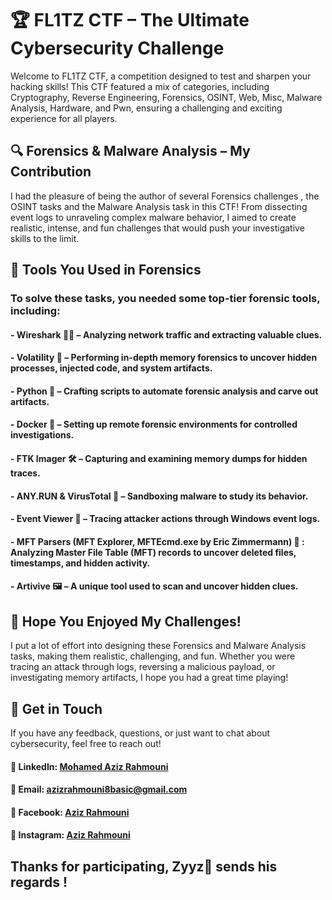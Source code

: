 # 🏆 FL1TZ CTF – The Ultimate Cybersecurity Challenge
Welcome to FL1TZ CTF, a competition designed to test and sharpen your hacking skills! This CTF featured a mix of categories, including Cryptography, Reverse Engineering, Forensics, OSINT, Web, Misc, Malware Analysis, Hardware, and Pwn, ensuring a challenging and exciting experience for all players.

## 🔍 Forensics & Malware Analysis – My Contribution
I had the pleasure of being the author of several Forensics challenges , the OSINT tasks and the Malware Analysis task in this CTF! From dissecting event logs to unraveling complex malware behavior, I aimed to create realistic, intense, and fun challenges that would push your investigative skills to the limit.

## 🔧 Tools You Used in Forensics
### To solve these tasks, you needed some top-tier forensic tools, including:

#### - Wireshark 🕵️‍♂️ – Analyzing network traffic and extracting valuable clues.
#### - Volatility 🧠 – Performing in-depth memory forensics to uncover hidden processes, injected code, and system artifacts.  
#### - Python 🐍 – Crafting scripts to automate forensic analysis and carve out artifacts.
#### - Docker 🐳 – Setting up remote forensic environments for controlled investigations.
#### - FTK Imager 🛠️ – Capturing and examining memory dumps for hidden traces.
#### - ANY.RUN & VirusTotal 🦠 – Sandboxing malware to study its behavior.
#### - Event Viewer 📜 – Tracing attacker actions through Windows event logs.
#### - MFT Parsers (MFT Explorer, MFTEcmd.exe by Eric Zimmermann) 💾 : Analyzing Master File Table (MFT) records to uncover deleted files, timestamps, and hidden activity.
#### - Artivive 🖼️ – A unique tool used to scan and uncover hidden clues.

## 🚀 Hope You Enjoyed My Challenges!
I put a lot of effort into designing these Forensics and Malware Analysis tasks, making them realistic, challenging, and fun. Whether you were tracing an attack through logs, reversing a malicious payload, or investigating memory artifacts, I hope you had a great time playing!

## 📩 Get in Touch
If you have any feedback, questions, or just want to chat about cybersecurity, feel free to reach out!

#### 🔹 LinkedIn: [Mohamed Aziz Rahmouni](https://www.linkedin.com/in/azizrahmouni/)
#### 🔹 Email: azizrahmouni8basic@gmail.com
#### 🔹 Facebook: [Aziz Rahmouni](https://www.facebook.com/Aziz.Rahmouni4/)  
#### 🔹 Instagram: [Aziz Rahmouni](https://www.instagram.com/aziz_rahmouni4/)


## Thanks for participating, Zyyz🔱 sends his regards !
